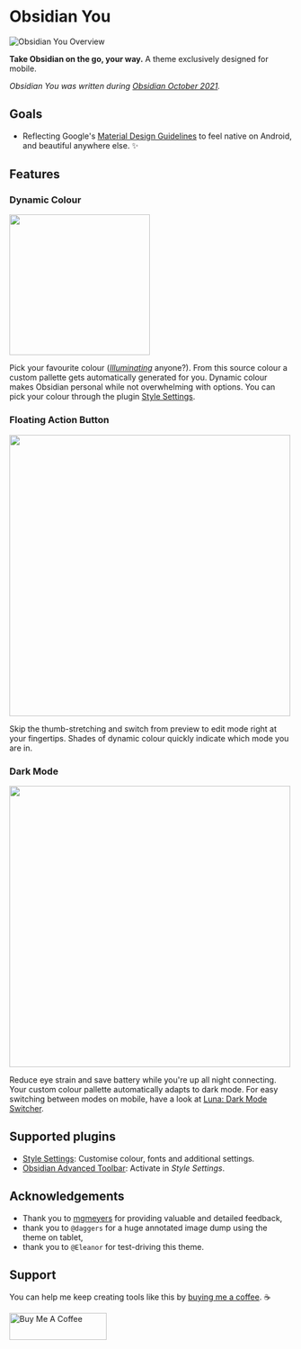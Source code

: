 # Obsidian You
![Obsidian You Overview](https://github.com/selfire1/obsidian-you-theme/blob/main/images/colours.png?raw=true)

**Take Obsidian on the go, your way.** A theme exclusively designed for mobile.

*Obsidian You was written during [Obsidian October 2021](https://forum.obsidian.md/t/obsidian-october-2021-make-plugins-and-themes-together-and-win-awards/24471).*

## Goals
* Reflecting Google's [Material Design Guidelines](https://m3.material.io/) to feel native on Android, and beautiful anywhere else. ✨ 

## Features
### Dynamic Colour
<img src="https://i.imgflip.com/5s1qsg.jpg" width="250" />

Pick your favourite colour ([*Illuminating*](https://www.pantone.com/color-of-the-year-2021) anyone?). From this source colour a custom pallette gets automatically generated for you. Dynamic colour makes Obsidian personal while not overwhelming with options. You can pick your colour through the plugin [Style Settings](https://github.com/mgmeyers/obsidian-style-settings).

### Floating Action Button
<img src="https://github.com/selfire1/obsidian-you-theme/blob/main/images/floating-action-button.png?raw=true" width="500" />

Skip the thumb-stretching and switch from preview to edit mode right at your fingertips. Shades of dynamic colour quickly indicate which mode you are in.

### Dark Mode
<img src="https://github.com/selfire1/obsidian-you-theme/blob/main/images/dark-mode.png?raw=true" width="500" />

Reduce eye strain and save battery while you're up all night connecting. Your custom colour pallette automatically adapts to dark mode. For easy switching between modes on mobile, have a look at [Luna: Dark Mode Switcher](https://github.com/selfire1/obsidian-luna-dark-mode).

## Supported plugins
* [Style Settings](https://github.com/mgmeyers/obsidian-style-settings): Customise colour, fonts and additional settings.
* [Obsidian Advanced Toolbar](https://github.com/phibr0/obsidian-advanced-toolbar): Activate in *Style Settings*.

## Acknowledgements
* Thank you to [mgmeyers](https://github.com/mgmeyers) for providing valuable and detailed feedback,
* thank you to `@daggers` for a huge annotated image dump using the theme on tablet,
* thank you to `@Eleanor` for test-driving this theme.

## Support
You can help me keep creating tools like this by [buying me a coffee](https://www.buymeacoffee.com/joschua). ☕️

<a href="https://www.buymeacoffee.com/joschua" target="_blank"><img src="https://cdn.buymeacoffee.com/buttons/v2/default-yellow.png" alt="Buy Me A Coffee" height= "48" width="173"></a>
